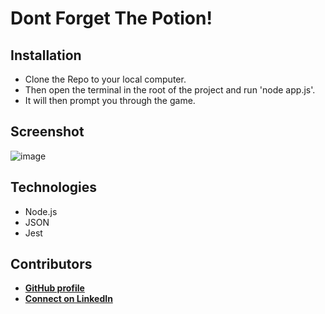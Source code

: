 # Dont Forget The Potion!

## Installation
- Clone the Repo to your local computer.
- Then open the terminal in the root of the project and run 'node app.js'.
- It will then prompt you through the game.

## Screenshot
![image](https://user-images.githubusercontent.com/89409597/163239057-3afe0e9a-f055-409e-82b0-1f11e7606174.png)


## Technologies 
- Node.js
- JSON
- Jest

## Contributors
- **[GitHub profile](https://github.com/Trane7)**
- **[Connect on LinkedIn](https://www.linkedin.com/in/demetre-growette-0776a7b7/)**